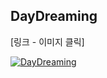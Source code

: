 ## DayDreaming

[링크 - 이미지 클릭]

[![DayDreaming](https://github.com/user-attachments/assets/7e892691-c27c-41b5-903f-79c018da93ae)](https://youtu.be/59USvjy2toI)

